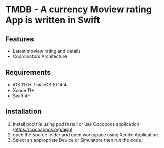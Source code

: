 #  TMDB - A currency Moview rating App is written in Swift

## Features
-  Latest moview rating and details
-  Coordinators Architecture.

## Requirements

* iOS 11.0+ / macOS 10.14.4
* Xcode 11+
* Swift 4+


## Installation
1. Install pod file using pod install or use Cocopods application (https://cocoapods.org/app)
2. open the source folder and open workspace using Xcode Application.
3. Select an appropriate Device or Simulatore then run the code.
